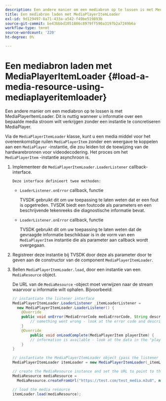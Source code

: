 ```yaml
---
description: Een andere manier om een mediabron op te lossen is met MediaPlayerItemLoader. Dit is nuttig wanneer u informatie over een bepaalde media stroom wilt verkrijgen zonder een instantie te concretiseren MediaPlayer.
title: Een mediabron laden met MediaPlayerItemLoader
exl-id: 9d129497-8a71-433a-a542-f49be519893b
source-git-commit: be43bbbd1051886c8979ff590a3197b2a7249b6a
workflow-type: tm+mt
source-wordcount: '220'
ht-degree: 0%

---
```


# Een mediabron laden met MediaPlayerItemLoader {#load-a-media-resource-using-mediaplayeritemloader}

Een andere manier om een mediabron op te lossen is met MediaPlayerItemLoader. Dit is nuttig wanneer u informatie over een bepaalde media stroom wilt verkrijgen zonder een instantie te concretiseren MediaPlayer.

Via de `MediaPlayerItemLoader` klasse, kunt u een media middel voor het overeenkomstige ruilen `MediaPlayerItem` zonder een weergave te koppelen aan een `MediaPlayer` -instantie, die zou leiden tot de toewijzing van de hardwarebronnen voor videodecodering. Het proces om het `MediaPlayerItem` -instantie asynchroon is.

1. Implementeer de `MediaPlayerItemLoader.LoaderListener` callback-interface.

       Deze interface definieert twee methoden:
   
   * `LoaderListener.onError` callback, functie

      TVSDK gebruikt dit om uw toepassing te laten weten dat er een fout is opgetreden. TVSDK biedt een foutcode als parameters en een beschrijvende tekenreeks die diagnostische informatie bevat.

   * `LoaderListener.onError` callback, functie

      TVSDK gebruikt dit om uw toepassing te laten weten dat de gevraagde informatie beschikbaar is in de vorm van een `MediaPlayerItem` instantie die als parameter aan callback wordt overgegaan.

1. Registreer deze instantie bij TVSDK door deze als parameter door te geven aan de constructor van de component `MediaPlayerItemLoader`.
1. Bellen `MediaPlayerItemLoader.load`, door een instantie van een `MediaResource` object.

   De URL van de `MediaResource` -object moet verwijzen naar de stream waarvoor u informatie wilt ophalen. Bijvoorbeeld:

   ```java
   // instantiate the listener interface 
   MediaPlayerItemLoader.LoaderListener _itemLoaderListener = 
     new MediaPlayerItemLoader.LoaderListener() { 
       @Override 
       public void onError(MediaErrorCode mediaErrorCode, String description) { 
           // something went wrong - look at the error code and description 
       } 
       @Override 
           public void onLoadComplete(MediaPlayerItem playerItem) { 
           // information is available - look at the data in the "playerItem" object 
       } 
   } 
   
   // instantiate the MediaPlayerItemLoader object (pass the listener as parameter) 
   MediaPlayerItemLoader itemLoader = new MediaPlayerItemLoader(_itemLoaderListener); 
   
   // create the MediaResource instance and set the URL to point to the actual media stream 
   MediaResource mediaResource =  
     MediaResource.createFromUrl("https://test.com/test_media.m3u8", null); 
   
   // load the media resource 
   itemLoader.load(mediaResource); 
   ```
